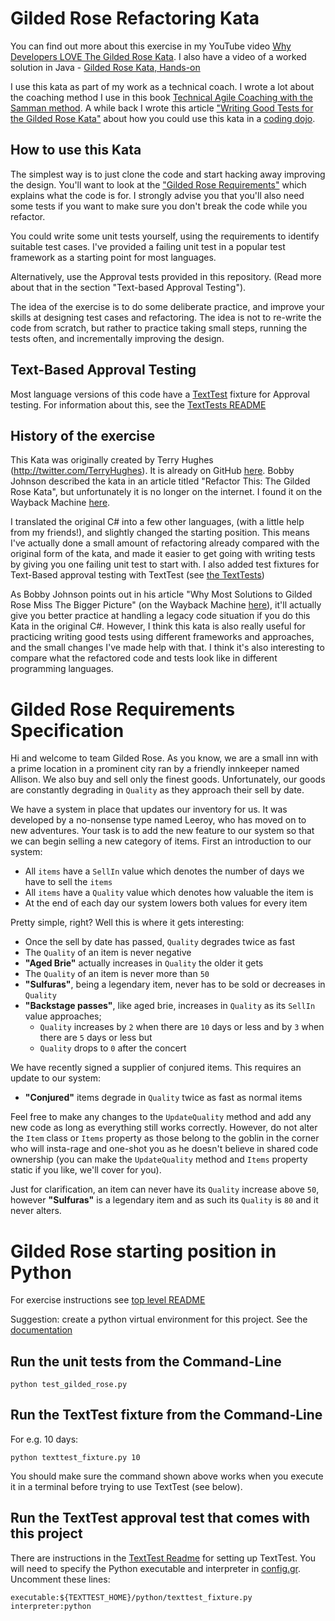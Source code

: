 # Gilded Rose Refactoring Kata

You can find out more about this exercise in my YouTube video [Why Developers LOVE The Gilded Rose Kata](https://youtu.be/Mt4XpGxigT4). I also have a video of a worked solution in Java - [Gilded Rose Kata, Hands-on](https://youtu.be/OdnV8hc9L7I)

I use this kata as part of my work as a technical coach. I wrote a lot about the coaching method I use in this book [Technical Agile Coaching with the Samman method](https://leanpub.com/techagilecoach). A while back I wrote this article ["Writing Good Tests for the Gilded Rose Kata"](http://coding-is-like-cooking.info/2013/03/writing-good-tests-for-the-gilded-rose-kata/) about how you could use this kata in a [coding dojo](https://leanpub.com/codingdojohandbook).


## How to use this Kata

The simplest way is to just clone the code and start hacking away improving the design. You'll want to look at the ["Gilded Rose Requirements"](https://github.com/emilybache/GildedRose-Refactoring-Kata/blob/main/GildedRoseRequirements.md) which explains what the code is for. I strongly advise you that you'll also need some tests if you want to make sure you don't break the code while you refactor.

You could write some unit tests yourself, using the requirements to identify suitable test cases. I've provided a failing unit test in a popular test framework as a starting point for most languages.

Alternatively, use the Approval tests provided in this repository. (Read more about that in the section "Text-based Approval Testing").

The idea of the exercise is to do some deliberate practice, and improve your skills at designing test cases and refactoring. The idea is not to re-write the code from scratch, but rather to practice taking small steps, running the tests often, and incrementally improving the design. 

## Text-Based Approval Testing

Most language versions of this code have a [TextTest](https://texttest.org) fixture for Approval testing. For information about this, see the [TextTests README](https://github.com/emilybache/GildedRose-Refactoring-Kata/tree/main/texttests)

## History of the exercise

This Kata was originally created by Terry Hughes (http://twitter.com/TerryHughes). It is already on GitHub [here](https://github.com/NotMyself/GildedRose). Bobby Johnson described the kata in an article titled "Refactor This: The Gilded Rose Kata", but unfortunately it is no longer on the internet. I found it on the Wayback Machine [here](https://web.archive.org/web/20240525015111/https://iamnotmyself.com/refactor-this-the-gilded-rose-kata/).

I translated the original C# into a few other languages, (with a little help from my friends!), and slightly changed the starting position. This means I've actually done a small amount of refactoring already compared with the original form of the kata, and made it easier to get going with writing tests by giving you one failing unit test to start with. I also added test fixtures for Text-Based approval testing with TextTest (see [the TextTests](https://github.com/emilybache/GildedRose-Refactoring-Kata/tree/main/texttests))

As Bobby Johnson points out in his article "Why Most Solutions to Gilded Rose Miss The Bigger Picture" (on the Wayback Machine [here](https://web.archive.org/web/20230530152324/https://iamnotmyself.com/why-most-solutions-to-gilded-rose-miss-the-bigger-picture/)), it'll actually give you
better practice at handling a legacy code situation if you do this Kata in the original C#. However, I think this kata
is also really useful for practicing writing good tests using different frameworks and approaches, and the small changes I've made help with that. I think it's also interesting to compare what the refactored code and tests look like in different programming languages.


# Gilded Rose Requirements Specification

Hi and welcome to team Gilded Rose. As you know, we are a small inn with a prime location in a
prominent city ran by a friendly innkeeper named Allison. We also buy and sell only the finest goods.
Unfortunately, our goods are constantly degrading in `Quality` as they approach their sell by date.

We have a system in place that updates our inventory for us. It was developed by a no-nonsense type named
Leeroy, who has moved on to new adventures. Your task is to add the new feature to our system so that
we can begin selling a new category of items. First an introduction to our system:

- All `items` have a `SellIn` value which denotes the number of days we have to sell the `items`
- All `items` have a `Quality` value which denotes how valuable the item is
- At the end of each day our system lowers both values for every item

Pretty simple, right? Well this is where it gets interesting:

- Once the sell by date has passed, `Quality` degrades twice as fast
- The `Quality` of an item is never negative
- __"Aged Brie"__ actually increases in `Quality` the older it gets
- The `Quality` of an item is never more than `50`
- __"Sulfuras"__, being a legendary item, never has to be sold or decreases in `Quality`
- __"Backstage passes"__, like aged brie, increases in `Quality` as its `SellIn` value approaches;
	- `Quality` increases by `2` when there are `10` days or less and by `3` when there are `5` days or less but
	- `Quality` drops to `0` after the concert

We have recently signed a supplier of conjured items. This requires an update to our system:

- __"Conjured"__ items degrade in `Quality` twice as fast as normal items

Feel free to make any changes to the `UpdateQuality` method and add any new code as long as everything
still works correctly. However, do not alter the `Item` class or `Items` property as those belong to the
goblin in the corner who will insta-rage and one-shot you as he doesn't believe in shared code
ownership (you can make the `UpdateQuality` method and `Items` property static if you like, we'll cover
for you).

Just for clarification, an item can never have its `Quality` increase above `50`, however __"Sulfuras"__ is a
legendary item and as such its `Quality` is `80` and it never alters.

# Gilded Rose starting position in Python

For exercise instructions see [top level README](../README.md)

Suggestion: create a python virtual environment for this project. See the [documentation](https://docs.python.org/3/library/venv.html)

## Run the unit tests from the Command-Line

```
python test_gilded_rose.py
```

## Run the TextTest fixture from the Command-Line

For e.g. 10 days:

```
python texttest_fixture.py 10
```

You should make sure the command shown above works when you execute it in a terminal before trying to use TextTest (see below).


## Run the TextTest approval test that comes with this project

There are instructions in the [TextTest Readme](../texttests/README.md) for setting up TextTest. You will need to specify the Python executable and interpreter in [config.gr](../texttests/config.gr). Uncomment these lines:

    executable:${TEXTTEST_HOME}/python/texttest_fixture.py
    interpreter:python
